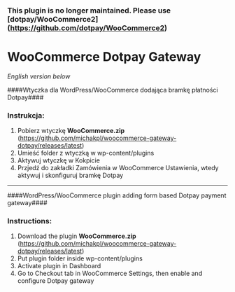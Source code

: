 ### This plugin is no longer maintained. Please use [dotpay/WooCommerce2] (https://github.com/dotpay/WooCommerce2) ###

WooCommerce Dotpay Gateway
=====================

*English version below*

####Wtyczka dla WordPress/WooCommerce dodająca bramkę płatności Dotpay####

### Instrukcja: ###
1. Pobierz wtyczkę **WooCommerce.zip** (https://github.com/michakpl/woocommerce-gateway-dotpay/releases/latest)
2. Umieść folder z wtyczką w wp-content/plugins
3. Aktywuj wtyczkę w Kokpicie
4. Przjedź do zakładki Zamówienia w WooCommerce Ustawienia, wtedy aktywuj i skonfiguruj bramkę Dotpay

---------------------------------------

####WordPress/WooCommerce plugin adding form based Dotpay payment gateway####

### Instructions: ###
1. Download the plugin **WooCommerce.zip** (https://github.com/michakpl/woocommerce-gateway-dotpay/releases/latest)
2. Put plugin folder inside wp-content/plugins
3. Activate plugin in Dashboard
4. Go to Checkout tab in WooCommerce Settings, then enable and configure Dotpay gateway
